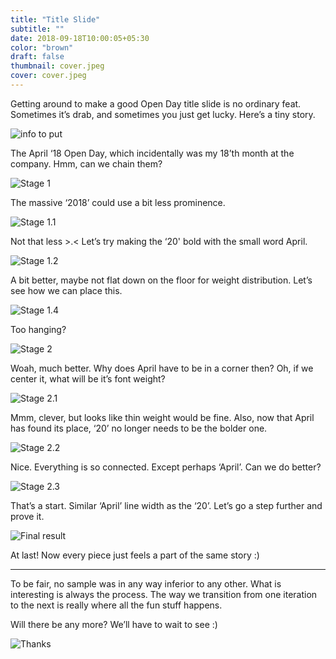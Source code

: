 ```yaml
---
title: "Title Slide"
subtitle: ""
date: 2018-09-18T10:00:05+05:30
color: "brown"
draft: false
thumbnail: cover.jpeg
cover: cover.jpeg
---
```



Getting around to make a good Open Day title slide is no ordinary feat. Sometimes it’s drab, and sometimes you just get lucky. Here’s a tiny story.

<!--more-->



![info to put](info_to_put.jpeg)

The April ‘18 Open Day, which incidentally was my 18’th month at the company. Hmm, can we chain them?

![Stage 1](trial_1.jpeg)

The massive ‘2018’ could use a bit less prominence.

![Stage 1.1](trial_1_1.jpeg)

Not that less >.< Let’s try making the ‘20' bold with the small word April.

![Stage 1.2](trial_1_2.jpeg)

A bit better, maybe not flat down on the floor for weight distribution. Let’s see how we can place this.

![Stage 1.4](trial_1_3.jpeg)

Too hanging?

![Stage 2](trial_2.jpeg)

Woah, much better. Why does April have to be in a corner then? Oh, if we center it, what will be it’s font weight?

![Stage 2.1](trial_2_1.jpeg)

Mmm, clever, but looks like thin weight would be fine. Also, now that April has found its place, ‘20’ no longer needs to be the bolder one.

![Stage 2.2](trial_2_2.jpeg)

Nice. Everything is so connected. Except perhaps ‘April’. Can we do better?

![Stage 2.3](trial_2_3.jpeg)

That’s a start. Similar ‘April’ line width as the ‘20’. Let’s go a step further and prove it.

![Final result](final.png)

At last! Now every piece just feels a part of the same story :)

---

To be fair, no sample was in any way inferior to any other. What is interesting is always the process. The way we transition from one iteration to the next is really where all the fun stuff happens.

Will there be any more? We’ll have to wait to see :)

![Thanks](thanks.jpeg)


